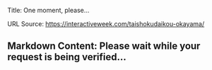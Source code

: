 Title: One moment, please...

URL Source: https://interactiveweek.com/taishokudaikou-okayama/

Markdown Content:
Please wait while your request is being verified...
---------------------------------------------------

